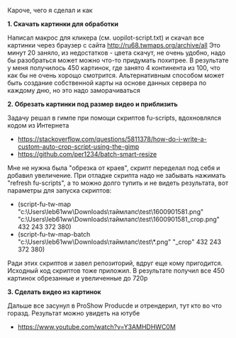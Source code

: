 Кароче, чего я сделал и как

**1. Скачать картинки для обработки**

Написал макрос для кликера (см. uopilot-script.txt) и скачал все картинки через браузер с сайта http://ru68.twmaps.org/archive/all Это минут 20 заняло, из недостатков - цвета скачут, не очень удобно, надо бы разобраться может можно что-то придумать похитрее. В результате у меня получилось 450 картинок, где занято 4 континента из 100, что как бы не очень хорощо смотрится. Альтернативным способом может быть создание собственной карты на основе данных сервера по каждому дню, но это надо заморачиваться

**2. Обрезать картинки под размер видео и приблизить**

Задачу решал в гимпе при помощи скриптов fu-scripts, вдохновлялся кодом из Интернета
* https://stackoverflow.com/questions/5811378/how-do-i-write-a-custom-auto-crop-script-using-the-gimp
* https://github.com/per1234/batch-smart-resize

Мне не нужна была "обрезка от краев", скрипт переделал под себя и добавил увеличение. При отладке скрипта надо не забывать нажимать "refresh fu-scripts", а то можно долго тупить и не видеть результата, вот параметры для запуска скриптов:
* (script-fu-tw-map "c:\\Users\\leb61ww\\Downloads\\таймлапс\\test\\1600901581.png" 
"c:\\Users\\leb61ww\\Downloads\\таймлапс\\test\\1600901581_crop.png" 432 243 372 380)
* (script-fu-tw-map-batch "c:\\Users\\leb61ww\\Downloads\\таймлапс\\test\\*.png"
"_crop" 432 243 372 380)

Ради этих скриптов и завел репозиторий, вдруг еще кому пригодится. Исходный код скриптов тоже приложил. В результате получил все 450 картинок обрезанные и увеличенные до 720p

**3. Сделать видео из картинок**

Дальше все засунул в ProShow Producde и отрендерил, тут кто во что горазд. Результат можно увидеть на ютубе
* https://www.youtube.com/watch?v=Y3AMHDHWC0M
